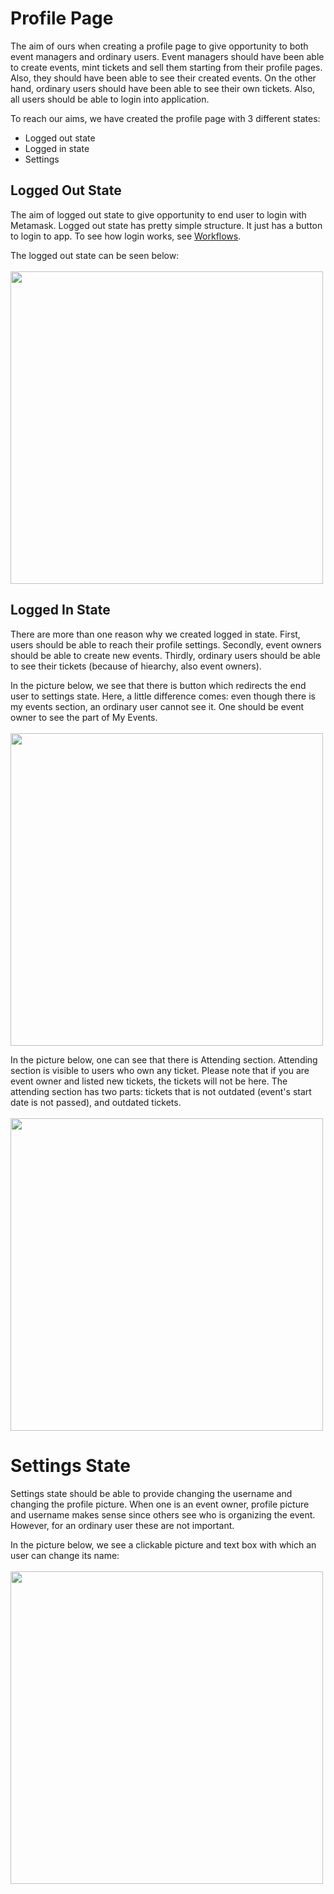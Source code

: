 # Profile Page

The aim of ours when creating a profile page to give opportunity to both event managers and ordinary users. Event managers should have been able to create events, mint tickets and sell them starting from their profile pages. Also, they should have been able to see their created events. On the other hand, ordinary users should have been able to see their own tickets.
Also, all users should be able to login into application.

To reach our aims, we have created the profile page with 3 different states:
- Logged out state
- Logged in state
- Settings

## Logged Out State
The aim of logged out state to give opportunity to end user to login with Metamask.
Logged out state has pretty simple structure. It just has a button to login to app. To see how login works, see [Workflows](/Workflows/introduction.md).

The logged out state can be seen below:
<br/> <br/>
<img src="https://raw.githubusercontent.com/sadigulbey/tickript.github.io/main/static/pages/profile_logged_out.png" style="height:500px;"></img>

## Logged In State
There are more than one reason why we created logged in state. First, users should be able to reach their profile settings. Secondly, event owners should be able to create new events. Thirdly, ordinary users should be able to see their tickets (because of hiearchy, also event owners).

In the picture below, we see that there is button which redirects the end user to settings state.
Here, a little difference comes: even though there is my events section, an ordinary user cannot see it. One should be event owner to see the part of My Events.
<br/> <br/>
<img src="https://raw.githubusercontent.com/sadigulbey/tickript.github.io/main/static/pages/profile_logged_in.png" style="height:500px;"></img>

In the picture below, one can see that there is Attending section. Attending section is visible to users who own any ticket. Please note that if you are event owner and listed new tickets, the tickets will not be here.
The attending section has two parts: tickets that is not outdated (event's start date is not passed), and outdated tickets.
<br/> <br/>
<img src="https://raw.githubusercontent.com/sadigulbey/tickript.github.io/main/static/pages/profile_logged_in_attending.png" style="height:500px;"></img>

# Settings State
Settings state should be able to provide changing the username and changing the profile picture. When one is an event owner, profile picture and username makes sense since others see who is organizing the event. However, for an ordinary user these are not important.

In the picture below, we see a clickable picture and text box with which an user can change its name:
<br/> <br/>
<img src="https://raw.githubusercontent.com/sadigulbey/tickript.github.io/main/static/pages/profile_settings_state.png" style="height:500px;"></img>






